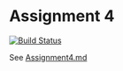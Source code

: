 # Assignment 4

[![Build Status](https://dev.azure.com/GamerBah/EWU-CSCD379-2020-Winter/_apis/build/status/GamerBah.EWU-CSCD379-2020-Winter?branchName=Assignment4)](https://dev.azure.com/GamerBah/EWU-CSCD379-2020-Winter/_build/latest?definitionId=1&branchName=Assignment4)

See [Assignment4.md](Assignment4.md)
